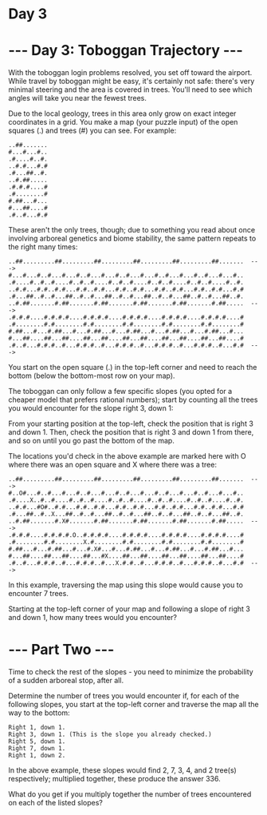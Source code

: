 # Day 3

# --- Day 3: Toboggan Trajectory ---

With the toboggan login problems resolved, you set off toward the airport. While travel by toboggan might be easy, it's certainly not safe: there's very minimal steering and the area is covered in trees. You'll need to see which angles will take you near the fewest trees.

Due to the local geology, trees in this area only grow on exact integer coordinates in a grid. You make a map (your puzzle input) of the open squares (.) and trees (#) you can see. For example:

    ..##.......
    #...#...#..
    .#....#..#.
    ..#.#...#.#
    .#...##..#.
    ..#.##.....
    .#.#.#....#
    .#........#
    #.##...#...
    #...##....#
    .#..#...#.#

These aren't the only trees, though; due to something you read about once involving arboreal genetics and biome stability, the same pattern repeats to the right many times:

    ..##.........##.........##.........##.........##.........##.......  --->
    #...#...#..#...#...#..#...#...#..#...#...#..#...#...#..#...#...#..
    .#....#..#..#....#..#..#....#..#..#....#..#..#....#..#..#....#..#.
    ..#.#...#.#..#.#...#.#..#.#...#.#..#.#...#.#..#.#...#.#..#.#...#.#
    .#...##..#..#...##..#..#...##..#..#...##..#..#...##..#..#...##..#.
    ..#.##.......#.##.......#.##.......#.##.......#.##.......#.##.....  --->
    .#.#.#....#.#.#.#....#.#.#.#....#.#.#.#....#.#.#.#....#.#.#.#....#
    .#........#.#........#.#........#.#........#.#........#.#........#
    #.##...#...#.##...#...#.##...#...#.##...#...#.##...#...#.##...#...
    #...##....##...##....##...##....##...##....##...##....##...##....#
    .#..#...#.#.#..#...#.#.#..#...#.#.#..#...#.#.#..#...#.#.#..#...#.#  --->

You start on the open square (.) in the top-left corner and need to reach the bottom (below the bottom-most row on your map).

The toboggan can only follow a few specific slopes (you opted for a cheaper model that prefers rational numbers); start by counting all the trees you would encounter for the slope right 3, down 1:

From your starting position at the top-left, check the position that is right 3 and down 1. Then, check the position that is right 3 and down 1 from there, and so on until you go past the bottom of the map.

The locations you'd check in the above example are marked here with O where there was an open square and X where there was a tree:

    ..##.........##.........##.........##.........##.........##.......  --->
    #..O#...#..#...#...#..#...#...#..#...#...#..#...#...#..#...#...#..
    .#....X..#..#....#..#..#....#..#..#....#..#..#....#..#..#....#..#.
    ..#.#...#O#..#.#...#.#..#.#...#.#..#.#...#.#..#.#...#.#..#.#...#.#
    .#...##..#..X...##..#..#...##..#..#...##..#..#...##..#..#...##..#.
    ..#.##.......#.X#.......#.##.......#.##.......#.##.......#.##.....  --->
    .#.#.#....#.#.#.#.O..#.#.#.#....#.#.#.#....#.#.#.#....#.#.#.#....#
    .#........#.#........X.#........#.#........#.#........#.#........#
    #.##...#...#.##...#...#.X#...#...#.##...#...#.##...#...#.##...#...
    #...##....##...##....##...#X....##...##....##...##....##...##....#
    .#..#...#.#.#..#...#.#.#..#...X.#.#..#...#.#.#..#...#.#.#..#...#.#  --->

In this example, traversing the map using this slope would cause you to encounter 7 trees.

Starting at the top-left corner of your map and following a slope of right 3 and down 1, how many trees would you encounter?

# --- Part Two ---

Time to check the rest of the slopes - you need to minimize the probability of a sudden arboreal stop, after all.

Determine the number of trees you would encounter if, for each of the following slopes, you start at the top-left corner and traverse the map all the way to the bottom:

    Right 1, down 1.
    Right 3, down 1. (This is the slope you already checked.)
    Right 5, down 1.
    Right 7, down 1.
    Right 1, down 2.

In the above example, these slopes would find 2, 7, 3, 4, and 2 tree(s) respectively; multiplied together, these produce the answer 336.

What do you get if you multiply together the number of trees encountered on each of the listed slopes?
